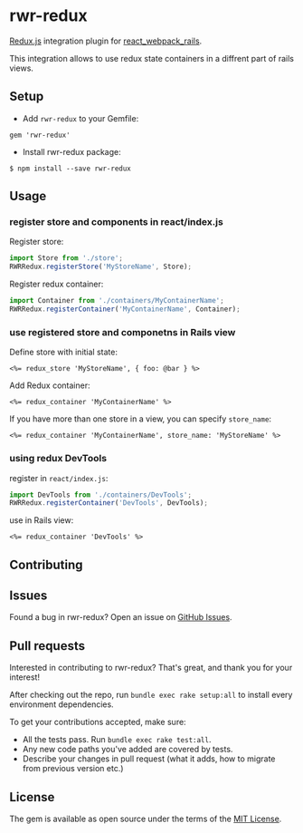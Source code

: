 rwr-redux
====
[Redux.js](http://redux.js.org/) integration plugin for [react_webpack_rails](https://github.com/netguru/react_webpack_rails).

This integration allows to use redux state containers in a diffrent part of rails views.

## Setup
* Add `rwr-redux` to your Gemfile:

```
gem 'rwr-redux'
```

* Install rwr-redux package:

```
$ npm install --save rwr-redux
```

## Usage

### register store and components in react/index.js

Register store:

```js
import Store from './store';
RWRRedux.registerStore('MyStoreName', Store);
```

Register redux container:

```js
import Container from './containers/MyContainerName';
RWRRedux.registerContainer('MyContainerName', Container);
```

### use registered store and componetns in Rails view

Define store with initial state:

```erb
<%= redux_store 'MyStoreName', { foo: @bar } %>
```

Add Redux container:

```erb
<%= redux_container 'MyContainerName' %>
```

If you have more than one store in a view, you can specify `store_name`:

```erb
<%= redux_container 'MyContainerName', store_name: 'MyStoreName' %>
```

### using redux DevTools

register in `react/index.js`:

```js
import DevTools from './containers/DevTools';
RWRRedux.registerContainer('DevTools', DevTools);
```
use in Rails view:

```erb
<%= redux_container 'DevTools' %>
```

## Contributing
## Issues

Found a bug in rwr-redux? Open an issue on [GitHub Issues](https://github.com/netguru/rwr-redux/issues).

## Pull requests

Interested in contributing to rwr-redux? That's great, and thank you for your interest!

After checking out the repo, run `bundle exec rake setup:all` to install every environment dependencies.

To get your contributions accepted, make sure:

* All the tests pass. Run `bundle exec rake test:all`.
* Any new code paths you've added are covered by tests.
* Describe your changes in pull request (what it adds, how to migrate from previous version etc.)

## License

The gem is available as open source under the terms of the [MIT License](http://opensource.org/licenses/MIT).
